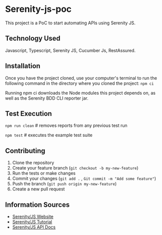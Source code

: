 # Serenity-js-poc
This project is a PoC to start automating APIs using Serenity JS.

## Technology Used
Javascript, Typescript, Serenity JS, Cucumber Js, RestAssured.

## Installation
Once you have the project cloned, use your computer's terminal to run the following command in the directory where you cloned the project:
`npm ci`

Running npm ci downloads the Node modules this project depends on, as well as the Serenity BDD CLI reporter jar.

## Test Execution
`npm run clean`           # removes reports from any previous test run

`npm test`                # executes the example test suite


## Contributing
1. Clone the repository
2. Create your feature branch (`git checkout -b my-new-feature`)
3. Run the tests or make changes
4. Commit your changes (`git add .` , `Git commit -m "Add some feature"`)
5. Push the branch (`git push origin my-new-feature`)
6. Create a new pull request

## Information Sources
* [Serenity/JS Website](https://serenity-js.org/)
* [Serenity/JS Tutorial](https://serenity-js.org/handbook/thinking-in-serenity-js/index.html)
* [Serenity/JS API Docs](https://serenity-js.org/modules/)

